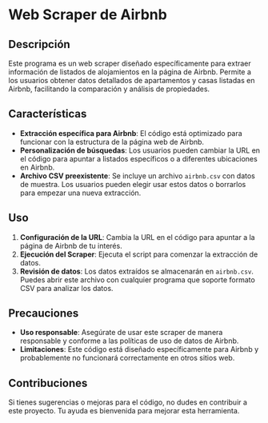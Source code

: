 # Web Scraper de Airbnb

## Descripción
Este programa es un web scraper diseñado específicamente para extraer información de listados de alojamientos en la página de Airbnb. Permite a los usuarios obtener datos detallados de apartamentos y casas listadas en Airbnb, facilitando la comparación y análisis de propiedades.

## Características
- **Extracción específica para Airbnb**: El código está optimizado para funcionar con la estructura de la página web de Airbnb.
- **Personalización de búsquedas**: Los usuarios pueden cambiar la URL en el código para apuntar a listados específicos o a diferentes ubicaciones en Airbnb.
- **Archivo CSV preexistente**: Se incluye un archivo `airbnb.csv` con datos de muestra. Los usuarios pueden elegir usar estos datos o borrarlos para empezar una nueva extracción.

## Uso
1. **Configuración de la URL**: Cambia la URL en el código para apuntar a la página de Airbnb de tu interés.
2. **Ejecución del Scraper**: Ejecuta el script para comenzar la extracción de datos.
3. **Revisión de datos**: Los datos extraídos se almacenarán en `airbnb.csv`. Puedes abrir este archivo con cualquier programa que soporte formato CSV para analizar los datos.

## Precauciones
- **Uso responsable**: Asegúrate de usar este scraper de manera responsable y conforme a las políticas de uso de datos de Airbnb.
- **Limitaciones**: Este código está diseñado específicamente para Airbnb y probablemente no funcionará correctamente en otros sitios web.

## Contribuciones
Si tienes sugerencias o mejoras para el código, no dudes en contribuir a este proyecto. Tu ayuda es bienvenida para mejorar esta herramienta.
